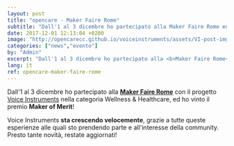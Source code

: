 ```yaml
---
layout: post
title: "opencare - Maker Faire Rome"
subtitle: "Dall'1 al 3 dicembre ho partecipato alla Maker Faire Rome ed ho vinto il premio Maker of Merit!"
date: 2017-12-01 12:13:04 +0200
image: "http://opencarecc.github.io/voiceinstruments/assets/VI-post-img-06.jpg"
categories: ["news","evento"]
by: "Admin"
excerpt: "Dall'1 al 3 dicembre ho partecipato alla <b>Maker Faire Rome</b> ed ho vinto il premio <b>Maker of Merit</b>!"
lang: it
ref: opencare-maker-faire-rome
---
```


Dall'1 al 3 dicembre ho partecipato alla <b>[Maker Faire Rome](http://www.makerfairerome.eu/en/)</b> con il progetto [Voice Instruments](http://www.makerfairerome.eu/it/mappa/) nella categoria Wellness & Healthcare, ed ho vinto il premio <b>Maker of Merit</b>!

Voice Instruments <b>sta crescendo velocemente</b>, grazie a tutte queste esperienze alle quali sto prendendo parte e all'interesse della community.
Presto tante novità, restate aggiornati!
